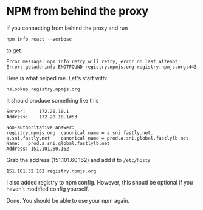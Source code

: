 # NPM from behind the proxy

If you connecting from behind the proxy and run 
```
npm info react --verbose
```

to get: 

```
Error message: npm info retry will retry, error on last attempt: 
Error: getaddrinfo ENOTFOUND registry.npmjs.org registry.npmjs.org:443
```

Here is what helped me. Let's start with:

```
nslookup registry.npmjs.org
```

It should produce something like this
```
Server:		172.20.10.1
Address:	172.20.10.1#53

Non-authoritative answer:
registry.npmjs.org	canonical name = a.sni.fastly.net.
a.sni.fastly.net	canonical name = prod.a.sni.global.fastlylb.net.
Name:	prod.a.sni.global.fastlylb.net
Address: 151.101.60.162
```

Grab the address (151.101.60.162) and add it to `/etc/hosts`

```
151.101.32.162 registry.npmjs.org
```

I also added registry to npm config.
However, this shoud be optional if you haven't modified config yourself.

Done. You should be able to use your npm again.